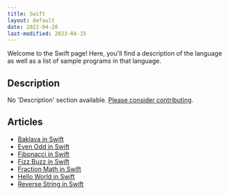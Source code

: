 ```yaml
---
title: Swift
layout: default
date: 2022-04-28
last-modified: 2023-04-15
---
```


Welcome to the Swift page! Here, you'll find a description of the language as well as a list of sample programs in that language.

## Description

No 'Description' section available. [Please consider contributing](https://github.com/TheRenegadeCoder/sample-programs-website).

## Articles

- [Baklava in Swift](https://sampleprograms.io/projects/baklava/swift)
- [Even Odd in Swift](https://sampleprograms.io/projects/even-odd/swift)
- [Fibonacci in Swift](https://sampleprograms.io/projects/fibonacci/swift)
- [Fizz Buzz in Swift](https://sampleprograms.io/projects/fizz-buzz/swift)
- [Fraction Math in Swift](https://sampleprograms.io/projects/fraction-math/swift)
- [Hello World in Swift](https://sampleprograms.io/projects/hello-world/swift)
- [Reverse String in Swift](https://sampleprograms.io/projects/reverse-string/swift)